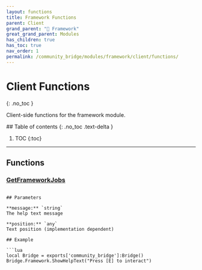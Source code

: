 ```yaml
---
layout: functions
title: Framework Functions
parent: Client
grand_parent: "🧩 Framework"
great_grand_parent: Modules
has_children: true
has_toc: true
nav_order: 1
permalink: /community_bridge/modules/framework/client/functions/
---
```


# Client Functions
{: .no_toc }

Client-side functions for the framework module.

<div class="toc-container">## Table of contents
{: .no_toc .text-delta }

1. TOC
{:toc}</div>

---

## Functions

### [GetFrameworkJobs](GetFrameworkJobs)

```

## Parameters

**message:** `string`
The help text message

**position:** `any`
Text position (implementation dependent)

## Example

```lua
local Bridge = exports['community_bridge']:Bridge()
Bridge.Framework.ShowHelpText("Press [E] to interact")
```
